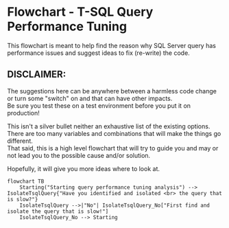 # Flowchart - T-SQL Query Performance Tuning

This flowchart is meant to help find the reason why SQL Server query has performance issues and suggest ideas to fix (re-write) the code.

## DISCLAIMER: 
The suggestions here can be anywhere between a harmless code change or turn some "switch" on and that can have other impacts.  
Be sure you test these on a test environment before you put it on production!

This isn't a silver bullet neither an exhaustive list of the existing options.  
There are too many variables and combinations that will make the things go different.  
That said, this is a high level flowchart that will try to guide you and may or not lead you to the possible cause and/or solution.

Hopefully, it will give you more ideas where to look at.

```mermaid
flowchart TB
	Starting("Starting query performance tuning analysis") --> IsolateTsqlQuery{"Have you identified and isolated <br> the query that is slow?"}
	IsolateTsqlQuery -->|"No"| IsolateTsqlQuery_No["First find and isolate the query that is slow!"]
	IsolateTsqlQuery_No --> Starting
